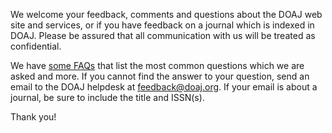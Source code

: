 We welcome your feedback, comments and questions about the DOAJ web site and services, or if you have feedback on a journal which is indexed in DOAJ. Please be assured that all communication with us will be treated as confidential.

We have [some FAQs](/docs/faq/) that list the most common questions which we are asked and more. If you cannot find the answer to your question, send an email to the DOAJ helpdesk at [feedback@doaj.org](mailto:feedback@doaj.org). If your email is about a journal, be sure to include the title and ISSN(s).

Thank you!
